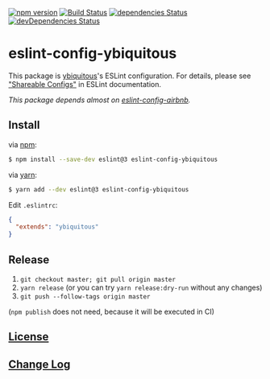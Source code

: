 [![npm version](https://badge.fury.io/js/eslint-config-ybiquitous.svg)](https://badge.fury.io/js/eslint-config-ybiquitous)
[![Build Status](https://travis-ci.org/ybiquitous/eslint-config-ybiquitous.svg?branch=master)](https://travis-ci.org/ybiquitous/eslint-config-ybiquitous)
[![dependencies Status](https://david-dm.org/ybiquitous/eslint-config-ybiquitous/status.svg)](https://david-dm.org/ybiquitous/eslint-config-ybiquitous)
[![devDependencies Status](https://david-dm.org/ybiquitous/eslint-config-ybiquitous/dev-status.svg)](https://david-dm.org/ybiquitous/eslint-config-ybiquitous?type=dev)

# eslint-config-ybiquitous

This package is [ybiquitous](https://github.com/ybiquitous)'s ESLint configuration.
For details, please see ["Shareable Configs"](http://eslint.org/docs/developer-guide/shareable-configs) in ESLint documentation.

*This package depends almost on [eslint-config-airbnb](https://www.npmjs.com/package/eslint-config-airbnb).*

## Install

via [npm](https://www.npmjs.com/):

```sh
$ npm install --save-dev eslint@3 eslint-config-ybiquitous
```

via [yarn](https://yarnpkg.com/):

```sh
$ yarn add --dev eslint@3 eslint-config-ybiquitous
```

Edit `.eslintrc`:

``` json
{
  "extends": "ybiquitous"
}
```

## Release

1. `git checkout master; git pull origin master`
2. `yarn release` (or you can try `yarn release:dry-run` without any changes)
3. `git push --follow-tags origin master`

(`npm publish` does not need, because it will be executed in CI)

## [License](LICENSE)

## [Change Log](CHANGELOG.md)
